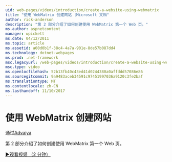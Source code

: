```yaml
---
uid: web-pages/videos/introduction/create-a-website-using-webmatrix
title: "使用 WebMatrix 创建网站 |Microsoft 文档"
author: rick-anderson
description: "第 2 部分介绍了如何创建使用 WebMatrix 第一个 Web 页。"
ms.author: aspnetcontent
manager: wpickett
ms.date: 04/12/2011
ms.topic: article
ms.assetid: a60d0b1f-38c4-4a7a-901e-8de57b087dd4
ms.technology: dotnet-webpages
ms.prod: .net-framework
msc.legacyurl: /web-pages/videos/introduction/create-a-website-using-webmatrix
msc.type: video
ms.openlocfilehash: 52b13fb40c43ed41d0244380a0affddd57086e86
ms.sourcegitcommit: 9a9483aceb34591c97451997036a9120c3fe2baf
ms.translationtype: MT
ms.contentlocale: zh-CN
ms.lasthandoff: 11/10/2017
---
```

<a name="create-a-website-using-webmatrix"></a>使用 WebMatrix 创建网站
====================
通过[Advaiya](https://twitter.com/Advaiyasolns)

第 2 部分介绍了如何创建使用 WebMatrix 第一个 Web 页。

[&#9654;观看视频 （2 分钟）](https://channel9.msdn.com/Blogs/ASP-NET-Site-Videos/create-a-website-using-webmatrix)
